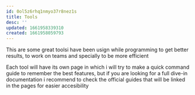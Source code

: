```yaml
---
id: 0ol5z6rhq1nmyo37r8nez1s
title: Tools
desc: ''
updated: 1661958339310
created: 1661958059793
---
```


This are some great toolsi have been usign while programming to get better results, to work on teams and specially to be more efficient

Each tool will have its own page in which i will try to make a quick command guide to remember the best features, but if you are looking for a full dive-in documentation i recommend to check the official guides that will be linked in the pages for easier accesibility
